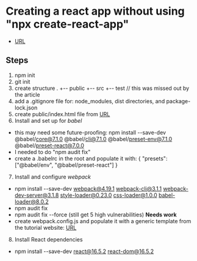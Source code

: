 # Creating a react app without using "npx create-react-app"

* [URL](https://medium.com/@JedaiSaboteur/creating-a-react-app-from-scratch-f3c693b84658)

## Steps

1. npm init
2. git init
3. create structure
	.
	+-- public
	+-- src
	+-- test     // this was missed out by the article
4. add a .gitignore file for: node_modules, dist directories, and package-lock.json
5. create public/index.html file from [URL](https://raw.githubusercontent.com/reactjs/reactjs.org/master/static/html/single-file-example.html)
6. Install and set up for *babel*
* this may need some future-proofing: npm install --save-dev @babel/core@7.1.0 @babel/cli@7.1.0 @babel/preset-env@7.1.0 @babel/preset-react@7.0.0
* I needed to do "npm audit fix"
* create a .babelrc in the root and populate it with:
	{
 	 "presets": ["@babel/env", "@babel/preset-react"]
	}
7. Install and configure *webpack*
* npm install --save-dev webpack@4.19.1 webpack-cli@3.1.1 webpack-dev-server@3.1.8 style-loader@0.23.0 css-loader@1.0.0 babel-loader@8.0.2
* npm audit fix
* npm audit fix --force (still get 5 high vulnerabilities)  **Needs work**
* create webpack.config.js and populate it with a generic template from the tutorial website:
[URL](https://medium.com/@JedaiSaboteur/creating-a-react-app-from-scratch-f3c693b84658)
8. Install React dependencies
* npm install --save-dev react@16.5.2 react-dom@16.5.2